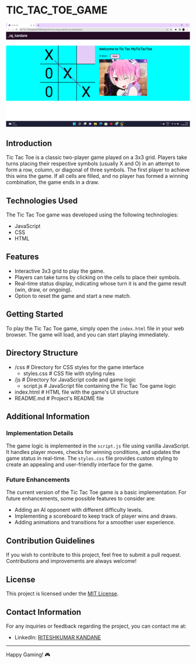# TIC_TAC_TOE_GAME

![Tic Tac Toe Screenshot](Screenshot/Screenshot%20(66).png)

## Introduction

Tic Tac Toe is a classic two-player game played on a 3x3 grid. Players take turns placing their respective symbols (usually X and O) in an attempt to form a row, column, or diagonal of three symbols. The first player to achieve this wins the game. If all cells are filled, and no player has formed a winning combination, the game ends in a draw.

## Technologies Used

The Tic Tac Toe game was developed using the following technologies:

- JavaScript
- CSS
- HTML

## Features

- Interactive 3x3 grid to play the game.
- Players can take turns by clicking on the cells to place their symbols.
- Real-time status display, indicating whose turn it is and the game result (win, draw, or ongoing).
- Option to reset the game and start a new match.

## Getting Started

To play the Tic Tac Toe game, simply open the `index.html` file in your web browser. The game will load, and you can start playing immediately.

## Directory Structure
- /css               # Directory for CSS styles for the game interface
    - styles.css      # CSS file with styling rules
- /js                # Directory for JavaScript code and game logic
    - script.js       # JavaScript file containing the Tic Tac Toe game logic
- index.html         # HTML file with the game's UI structure
- README.md          # Project's README file


## Additional Information

### Implementation Details

The game logic is implemented in the `script.js` file using vanilla JavaScript. It handles player moves, checks for winning conditions, and updates the game status in real-time. The `styles.css` file provides custom styling to create an appealing and user-friendly interface for the game.

### Future Enhancements

The current version of the Tic Tac Toe game is a basic implementation. For future enhancements, some possible features to consider are:

- Adding an AI opponent with different difficulty levels.
- Implementing a scoreboard to keep track of player wins and draws.
- Adding animations and transitions for a smoother user experience.

## Contribution Guidelines

If you wish to contribute to this project, feel free to submit a pull request. Contributions and improvements are always welcome!

## License

This project is licensed under the [MIT License](LICENSE.md).

## Contact Information

For any inquiries or feedback regarding the project, you can contact me at:


- LinkedIn: [RITESHKUMAR KANDANE](https://www.linkedin.com/in/dkteriteshkumarkandane/)

---

Happy Gaming! 🎮

